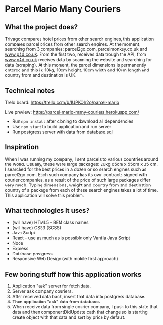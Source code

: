 # Parcel Mario Many Couriers

## What the project does?

Trivago compares hotel prices from other search engines, this application compares parcel prices from other search engines. At the moment, searching from 3 companies: parcel2go.com, parcelmonkey.co.uk and www.p4d.co.uk. From the first two, receives data trough the API, from www.p4d.co.uk receives data by scanning the website and searching for data (scraping).
At this moment, the parcel dimensions is permanently entered and this is: 10kg, 10cm height, 10cm width and 10cm length and country from and destination is UK.

## Technical notes

Trelo board: https://trello.com/b/IUPKOh2o/parcel-mario

Live preview: https://parcel-mario-many-couriers.herokuapp.com/

- Run `npm install` after cloning to download all dependencies
- Use `npm start` to build application and run server
- Run postgress server with data from database.sql

## Inspiration

When I was running my company, I sent parcels to various countries around the world. Usually, these were large packages: 20kg 65cm x 55cm x 35 cm. I searched for the best prices in a dozen or so search engines such as parcel2go.com. Each such company has its own contracts signed with courier companies, as a result of the price of such large packages differ very much. Typing dimensions, weight and country from and destination country of a package from each of these search engines takes a lot of time. This application will solve this problem.

## What technologies it uses?

- (will have) HTML5 - BEM class names
- (will have) CSS3 (SCSS)
- Java Script
- React - use as much as is possible only Vanilla Java Script
- Node
- Express
- Database postgress
- Responsive Web Design (with mobile first approach)

## Few boring stuff how this application works

1. Application "ask" server for fetch data.
2. Server ask company couriers.
3. After received data back, insert that data into postgress database.
4. Then application "ask" data from database.
5. When receive data from single courier company, I push to this.state that data and then componentDidUpdate cath that change so is starting create object with that data and sort by price by default.
